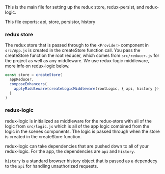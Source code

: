 This is the main file for setting up the redux store, redux-persist, and
redux-logic.

This file exports: api, store, persistor, history

### redux store
The redux store that is passed through to the `<Provider>` component in
`src/App.js` is created in the createStore function call. You pass the
createStore function the root reducer, which comes from `src/reducer.js`
for the project as well as any middleware. We use redux-logic middleware,
more info on redux-logic below.

```javascript static
const store = createStore(
  appReducer,
  composeEnhancers(
    applyMiddleware(createLogicMiddleware(rootLogic, { api, history }))
  )
)
```

### redux-logic
redux-logic is initialized as middleware for the redux-store with all of
the logic from `src/logic.js` which is all of the app logic combined from
the logic in the scenes components. The logic is passed through when the
store is created in the createStore function.

redux-logic can take dependencies that are pushed down to all of your
redux-logic. For the app, the dependencies are `api` and `history`.

`history` is a standard browser history object that is passed as a
dependecy to the `api` for handling unauthorized requests.